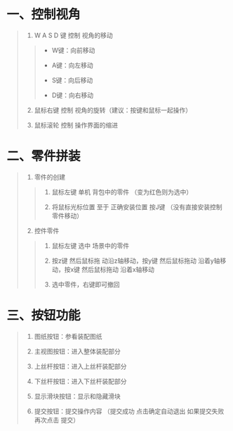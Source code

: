 # 一、控制视角
>1. W A S D 键  控制 视角的移动
>> * W键：向前移动
>>
>> * A键：向左移动	
>> * S键：向后移动
>> * D键：向右移动
>2. 鼠标右键 控制 视角的旋转（建议：按键和鼠标一起操作）
>
>3. 鼠标滚轮 控制 操作界面的缩进

# 二、零件拼装
>1. 零件的创建
>>1. 鼠标左键 单机 背包中的零件 （变为红色则为选中）
>>
>>2. 将鼠标光标位置 至于 正确安装位置  按J键 （没有直接安装控制零件移动）
> 2. 控件零件
>>1. 鼠标左键 选中 场景中的零件
>>
>>2. 按z键 然后鼠标拖 动沿z轴移动，按y键 然后鼠标拖动 沿着y轴移动，按x键 然后鼠标拖动 沿着x轴移动
>>
>>3. 选中零件，右键即可撤回

# 三、按钮功能
>1. 图纸按钮：参看装配图纸
>
>1. 主视图按钮：进入整体装配部分
>1. 上丝杆按钮：进入上丝杆装配部分
>1. 下丝杆按钮：进入下丝杆装配部分
>1. 显示滑块按钮：显示和隐藏滑块
>1. 提交按钮：提交操作内容 （提交成功 点击确定自动退出 如果提交失败 再次点击 提交）
